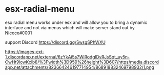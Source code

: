 # esx-radial-menu

esx radial menu works under esx and will allow you to bring a dynamic interface and not via menus which will make server stand out
 by Nicoco#0001

 support Discord https://discord.gg/SwsgSPhWXU

https://images-ext-1.discordapp.net/external/6zYkAi5s7WiRodglDvRJsSqt_uy5n-CwHt9lowKclb8/%3Fwidth%3D959%26height%3D607/https/media.discordapp.net/attachments/823664246197714954/868918832469798932/1.png
